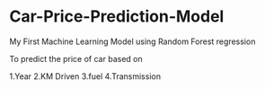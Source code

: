 # Car-Price-Prediction-Model

My First Machine Learning Model using Random Forest regression

To predict the price of car based on

1.Year
2.KM Driven
3.fuel
4.Transmission
